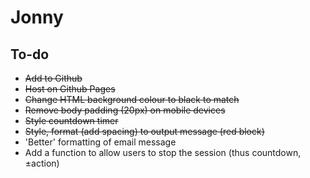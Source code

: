 # Jonny

## To-do
<ul>
  <li style="text-decoration: line-through;"><strike>Add to Github</strike></li>
  <li style="text-decoration: line-through;"><strike>Host on Github Pages</strike></li>
  <li style="text-decoration: line-through;"><strike>Change HTML background colour to black to match</strike></li>
  <li style="text-decoration: line-through;"><strike>Remove body padding (20px) on mobile devices</strike></li>
<li style="text-decoration: line-through;"><strike>Style countdown timer</strike></li>
<li style="text-decoration: line-through;"><strike>Style, format (add spacing) to output message (red block)</strike></li>
<li>'Better' formatting of email message</li>
<li>Add a function to allow users to stop the session (thus countdown, ±action)</li>
</ul>
